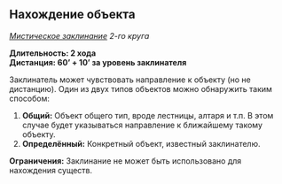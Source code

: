 ## Нахождение объекта

*[Мистическое заклинание](../arcane.md) 2-го круга*

**Длительность: 2 хода**<br>
**Дистанция: 60’ + 10’ за уровень заклинателя**

Заклинатель может чувствовать направление к объекту (но не дистанцию). Один из двух типов объектов можно обнаружить таким способом:

1. **Общий:** Объект общего тип, вроде лестницы, алтаря и т.п. В этом случае будет указываться направление к ближайшему такому объекту.
2. **Определённый:** Конкретный объект, известный заклинателю.
   
**Ограничения:** Заклинание не может быть использовано для нахождения существ.